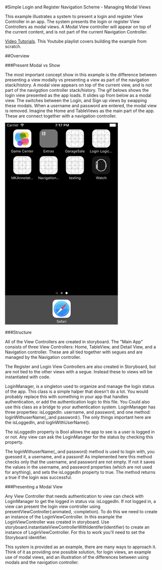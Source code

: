 #Simple Login and Register Navigation Scheme - Managing Modal Views

This example illustrates a system to present a login and register View Controller in an app. The system presents the login or register View Controllers as modal views. A Modal View controller will appear on top of the current content, and is not part of the current Navigation Controller.

[Video Tutorials](https://www.youtube.com/watch?v=uKXyLmYA0-c&list=PLoN_ejT35AEipRnSHSv5wlHGyjOnHReqx). This Youtube playlist covers building the example from scratch. 

##Overview

###Present Modal vs Show

The most important concept show in this example is the difference between presenting a view modally vs presenting a view as
part of the navigation stack/history. A modal view appears on top of the current view, and is not part of the navigqtion controller stack/history. The gif belows shows the login view presented as the app loads. It slides up from below as a modal view. The switches between the Login, and Sign up views by swapping these modals. When a username and password are entered, the modal view is removed. Imagine the Home and TableViews as the main part of the app. These are connect together with a navigation controller. 

![Login-Logic.gif](Login-Logic.gif)

###Structure

All of the View Controllers are created in storyboard. The "Main App" consists of three View Controllers: Home, TableView,
and Detail View, and a Navigation controller. These are all tied together with segues and are managed by the Navigation
controller. 

The Register and Login View Controllers are also created in Storyboard, but are not tied to the other views with
a segue. Instead these to views will be instantiated with code. 

LoginManager, is a singleton used to organize and manage the login status of the app. This class is a simple halper that
doesn't do a lot. You would probably replace this with something in your app that handles authentication, or add the
authentication logic to this file. You Could also use this class as a bridge to your authentication system. LoginManager has
three properties: isLoggedIn. username, and password, and one method: loginWithuserName(_:and password:). The only things
important here are the isLoggedIn, and logInWithUserName(). 

The isLoggedIn property is Bool allows the app to see is a user is logged in or not. Any view can ask the LoginManager for
the status by checking this property. 

The loginWithuserName(_:and password) method is used to login with, you guessed it, a username, and a passord! As implemented
here this method checks only that the username, and password are not empty. If not it saves the values in the username, and
password properties (which are not used for anything), and sets the isLoggedIn property to true. The method returns a true if
the login was successful.

###Presenting a Modal View

Any View Controller that needs authentication to view can check with LoginManager to get the logged in status via:
isLoggedIn. If not logged in, a view can present the login view controller using presentViewController(:animated,
:completion). To do this we need to create an instance of the LoginViewController. In this example the LoginViewController
was created in storyboard. Use storyboard.instantiateViewControllerWithIdentifer(identifier) to create an instance of
LoginViewController. For this to work you'll need to set the Storyboard identifier. 

This system is provided as an example, there are many ways to approach it. Think of it as providing one possible solution,
for login views, an example use of modal views, and an illustration of the differences between using modals and the
navigation controller. 

